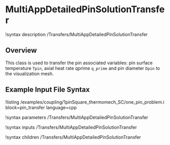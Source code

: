 # MultiAppDetailedPinSolutionTransfer

!syntax description /Transfers/MultiAppDetailedPinSolutionTransfer

## Overview

<!-- -->

This class is used to transfer the pin associated variables: pin surface temperature `Tpin`, axial heat rate qprime `q_prime` and pin diameter `Dpin`
to the visualization mesh.

## Example Input File Syntax

!listing /examples/coupling/1pinSquare_thermomech_SC/one_pin_problem.i block=pin_transfer language=cpp

!syntax parameters /Transfers/MultiAppDetailedPinSolutionTransfer

!syntax inputs /Transfers/MultiAppDetailedPinSolutionTransfer

!syntax children /Transfers/MultiAppDetailedPinSolutionTransfer
